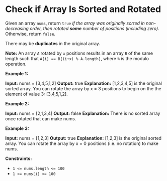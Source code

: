 # Check if Array Is Sorted and Rotated
Given an array  `nums`, return  `true` _if the array was originally sorted in non-decreasing order, then rotated  **some**  number of positions (including zero)_. Otherwise, return  `false`.

There may be  **duplicates**  in the original array.

**Note:**  An array  `A`  rotated by  `x`  positions results in an array  `B`  of the same length such that  `A[i] == B[(i+x) % A.length]`, where  `%`  is the modulo operation.

**Example 1:**

**Input:** nums = [3,4,5,1,2]
**Output:** true
**Explanation:** [1,2,3,4,5] is the original sorted array.
You can rotate the array by x = 3 positions to begin on the the element of value 3: [3,4,5,1,2].

**Example 2:**

**Input:** nums = [2,1,3,4]
**Output:** false
**Explanation:** There is no sorted array once rotated that can make nums.

**Example 3:**

**Input:** nums = [1,2,3]
**Output:** true
**Explanation:** [1,2,3] is the original sorted array.
You can rotate the array by x = 0 positions (i.e. no rotation) to make nums.

**Constraints:**

-   `1 <= nums.length <= 100`
-   `1 <= nums[i] <= 100`